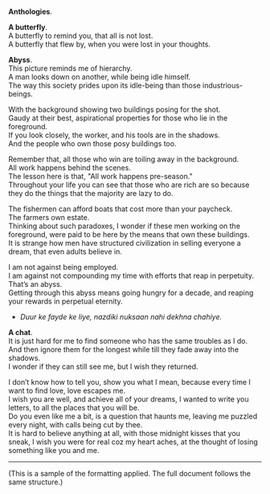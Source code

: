 **Anthologies**.

**A butterfly**.  
A butterfly to remind you, that all is not lost.  
A butterfly that flew by, when you were lost in your thoughts.  

**Abyss**.  
This picture reminds me of hierarchy.  
A man looks down on another, while being idle himself.  
The way this society prides upon its idle-being than those industrious-beings.  

With the background showing two buildings posing for the shot.  
Gaudy at their best, aspirational properties for those who lie in the foreground.  
If you look closely, the worker, and his tools are in the shadows.  
And the people who own those posy buildings too.  

Remember that, all those who win are toiling away in the background.  
All work happens behind the scenes.  
The lesson here is that, "All work happens pre-season."  
Throughout your life you can see that those who are rich are so because they do the things that the majority are lazy to do.  

The fishermen can afford boats that cost more than your paycheck.  
The farmers own estate.  
Thinking about such paradoxes, I wonder if these men working on the foreground, were paid to be here by the means that own these buildings.  
It is strange how men have structured civilization in selling everyone a dream, that even adults believe in.  

I am not against being employed.  
I am against not compounding my time with efforts that reap in perpetuity.  
That’s an abyss.  
Getting through this abyss means going hungry for a decade, and reaping your rewards in perpetual eternity.  

- *Duur ke fayde ke liye, nazdiki nuksaan nahi dekhna chahiye.*  

**A chat**.  
It is just hard for me to find someone who has the same troubles as I do.  
And then ignore them for the longest while till they fade away into the shadows.  
I wonder if they can still see me, but I wish they returned.  

I don’t know how to tell you, show you what I mean, because every time I want to find love, love escapes me.  
I wish you are well, and achieve all of your dreams, I wanted to write you letters, to all the places that you will be.  
Do you even like me a bit, is a question that haunts me, leaving me puzzled every night, with calls being cut by thee.  
It is hard to believe anything at all, with those midnight kisses that you sneak, I wish you were for real coz my heart aches, at the thought of losing something like you and me.  

---

(This is a sample of the formatting applied. The full document follows the same structure.)